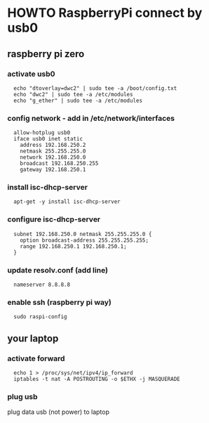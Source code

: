 # HOWTO RaspberryPi connect by usb0

## raspberry pi zero

### activate usb0

```
  echo "dtoverlay=dwc2" | sudo tee -a /boot/config.txt
  echo "dwc2" | sudo tee -a /etc/modules
  echo "g_ether" | sudo tee -a /etc/modules
```

### config network - add in /etc/network/interfaces
```
  allow-hotplug usb0
  iface usb0 inet static
    address 192.168.250.2
    netmask 255.255.255.0
    network 192.168.250.0
    broadcast 192.168.250.255
    gateway 192.168.250.1
```

### install isc-dhcp-server

```
  apt-get -y install isc-dhcp-server
```

### configure isc-dhcp-server

```
  subnet 192.168.250.0 netmask 255.255.255.0 {
    option broadcast-address 255.255.255.255;
    range 192.168.250.1 192.168.250.1;
  }
```

### update resolv.conf (add line)

```
  nameserver 8.8.8.8
```

### enable ssh (raspberry pi way)

```
  sudo raspi-config
```

## your laptop

### activate forward

```
  echo 1 > /proc/sys/net/ipv4/ip_forward
  iptables -t nat -A POSTROUTING -o $ETHX -j MASQUERADE
```

### plug usb

plug data usb (not power) to laptop
